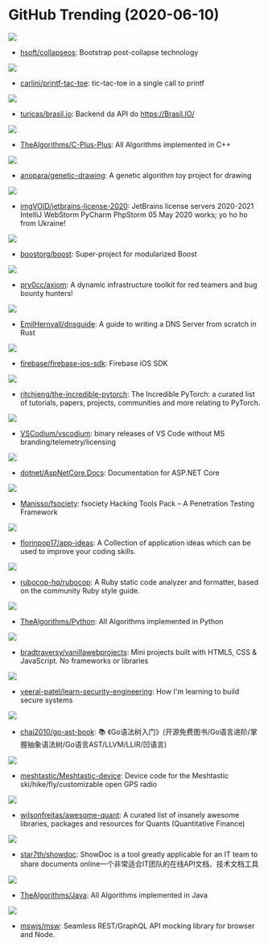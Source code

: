 # GitHub Trending (2020-06-10)

![](https://img.shields.io/badge/C-New%20163-green?style=flat-square&logo=appveyor)
- [hsoft/collapseos](https://github.com/hsoft/collapseos): Bootstrap post-collapse technology

![](https://img.shields.io/badge/C-New%20175-green?style=flat-square&logo=appveyor)
- [carlini/printf-tac-toe](https://github.com/carlini/printf-tac-toe): tic-tac-toe in a single call to printf

![](https://img.shields.io/badge/Python-New%2037-green?style=flat-square&logo=appveyor)
- [turicas/brasil.io](https://github.com/turicas/brasil.io): Backend da API do https://Brasil.IO/

![](https://img.shields.io/badge/C%2B%2B-New%20123-green?style=flat-square&logo=appveyor)
- [TheAlgorithms/C-Plus-Plus](https://github.com/TheAlgorithms/C-Plus-Plus): All Algorithms implemented in C++

![](https://img.shields.io/badge/Python-New%20249-green?style=flat-square&logo=appveyor)
- [anopara/genetic-drawing](https://github.com/anopara/genetic-drawing): A genetic algorithm toy project for drawing

![](https://img.shields.io/badge/VBScript-New%20122-green?style=flat-square&logo=appveyor)
- [imgVOID/jetbrains-license-2020](https://github.com/imgVOID/jetbrains-license-2020): JetBrains license servers 2020-2021 IntelliJ WebStorm PyCharm PhpStorm 05 May 2020 works; yo ho ho from Ukraine!

![](https://img.shields.io/badge/HTML-New%2018-green?style=flat-square&logo=appveyor)
- [boostorg/boost](https://github.com/boostorg/boost): Super-project for modularized Boost

![](https://img.shields.io/badge/Shell-New%2076-green?style=flat-square&logo=appveyor)
- [pry0cc/axiom](https://github.com/pry0cc/axiom): A dynamic infrastructure toolkit for red teamers and bug bounty hunters!

![](https://img.shields.io/badge/none-New%20152-green?style=flat-square&logo=appveyor)
- [EmilHernvall/dnsguide](https://github.com/EmilHernvall/dnsguide): A guide to writing a DNS Server from scratch in Rust

![](https://img.shields.io/badge/Objective-C-New%208-green?style=flat-square&logo=appveyor)
- [firebase/firebase-ios-sdk](https://github.com/firebase/firebase-ios-sdk): Firebase iOS SDK

![](https://img.shields.io/badge/none-New%2056-green?style=flat-square&logo=appveyor)
- [ritchieng/the-incredible-pytorch](https://github.com/ritchieng/the-incredible-pytorch): The Incredible PyTorch: a curated list of tutorials, papers, projects, communities and more relating to PyTorch.

![](https://img.shields.io/badge/Shell-New%20122-green?style=flat-square&logo=appveyor)
- [VSCodium/vscodium](https://github.com/VSCodium/vscodium): binary releases of VS Code without MS branding/telemetry/licensing

![](https://img.shields.io/badge/C%23-New%2014-green?style=flat-square&logo=appveyor)
- [dotnet/AspNetCore.Docs](https://github.com/dotnet/AspNetCore.Docs): Documentation for ASP.NET Core

![](https://img.shields.io/badge/Python-New%2066-green?style=flat-square&logo=appveyor)
- [Manisso/fsociety](https://github.com/Manisso/fsociety): fsociety Hacking Tools Pack – A Penetration Testing Framework

![](https://img.shields.io/badge/none-New%20148-green?style=flat-square&logo=appveyor)
- [florinpop17/app-ideas](https://github.com/florinpop17/app-ideas): A Collection of application ideas which can be used to improve your coding skills.

![](https://img.shields.io/badge/Ruby-New%2023-green?style=flat-square&logo=appveyor)
- [rubocop-hq/rubocop](https://github.com/rubocop-hq/rubocop): A Ruby static code analyzer and formatter, based on the community Ruby style guide.

![](https://img.shields.io/badge/Python-New%20187-green?style=flat-square&logo=appveyor)
- [TheAlgorithms/Python](https://github.com/TheAlgorithms/Python): All Algorithms implemented in Python

![](https://img.shields.io/badge/JavaScript-New%20115-green?style=flat-square&logo=appveyor)
- [bradtraversy/vanillawebprojects](https://github.com/bradtraversy/vanillawebprojects): Mini projects built with HTML5, CSS & JavaScript. No frameworks or libraries

![](https://img.shields.io/badge/none-New%20133-green?style=flat-square&logo=appveyor)
- [veeral-patel/learn-security-engineering](https://github.com/veeral-patel/learn-security-engineering): How I'm learning to build secure systems

![](https://img.shields.io/badge/Go-New%20286-green?style=flat-square&logo=appveyor)
- [chai2010/go-ast-book](https://github.com/chai2010/go-ast-book): 📚 《Go语法树入门》(开源免费图书/Go语言进阶/掌握抽象语法树/Go语言AST/LLVM/LLIR/凹语言)

![](https://img.shields.io/badge/C%2B%2B-New%2025-green?style=flat-square&logo=appveyor)
- [meshtastic/Meshtastic-device](https://github.com/meshtastic/Meshtastic-device): Device code for the Meshtastic ski/hike/fly/customizable open GPS radio

![](https://img.shields.io/badge/none-New%20113-green?style=flat-square&logo=appveyor)
- [wilsonfreitas/awesome-quant](https://github.com/wilsonfreitas/awesome-quant): A curated list of insanely awesome libraries, packages and resources for Quants (Quantitative Finance)

![](https://img.shields.io/badge/JavaScript-New%2032-green?style=flat-square&logo=appveyor)
- [star7th/showdoc](https://github.com/star7th/showdoc): ShowDoc is a tool greatly applicable for an IT team to share documents online一个非常适合IT团队的在线API文档、技术文档工具

![](https://img.shields.io/badge/Java-New%20174-green?style=flat-square&logo=appveyor)
- [TheAlgorithms/Java](https://github.com/TheAlgorithms/Java): All Algorithms implemented in Java

![](https://img.shields.io/badge/TypeScript-New%2094-green?style=flat-square&logo=appveyor)
- [mswjs/msw](https://github.com/mswjs/msw): Seamless REST/GraphQL API mocking library for browser and Node.

